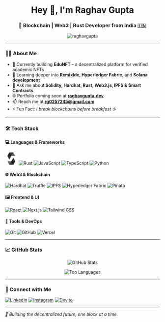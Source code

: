 <h1 align="center">Hey 👋, I'm Raghav Gupta</h1>
<h3 align="center">🚀 Blockchain | Web3 | Rust Developer from India 🇮🇳</h3>

<p align="center">
  <img src="https://komarev.com/ghpvc/?username=raghavgupta&label=Profile%20views&color=0e75b6&style=flat" alt="raghavgupta" />
</p>

---

### 🧑‍💻 About Me

- 🔭 Currently building **EduNFT** – a decentralized platform for verified academic NFTs  
- 🌱 Learning deeper into **RemixIde, Hyperledger Fabric**, and **Solana development**
- 💬 Ask me about **Solidity, Hardhat, Rust, Web3.js, IPFS & Smart Contracts**
- 🌐 Portfolio coming soon at **[raghavgupta.dev](#)**
- 📫 Reach me at **rg0257245@gmail.com**
- ⚡ Fun Fact: *I break blockchains before breakfast ☕*

---

### 🛠️ Tech Stack

#### 💻 Languages & Frameworks
<p align="left">
  <img src="https://raw.githubusercontent.com/devicons/devicon/master/icons/solidity/solidity-original.svg" alt="Solidity" width="40" height="40"/>
  <img src="https://www.rust-lang.org/logos/rust-logo-512x512.png" alt="Rust" width="40" height="40"/>
  <img src="https://cdn.jsdelivr.net/gh/devicons/devicon/icons/javascript/javascript-original.svg" alt="JavaScript" width="40" height="40"/>
  <img src="https://cdn.jsdelivr.net/gh/devicons/devicon/icons/typescript/typescript-original.svg" alt="TypeScript" width="40" height="40"/>
  <img src="https://cdn.jsdelivr.net/gh/devicons/devicon/icons/python/python-original.svg" alt="Python" width="40" height="40"/>
</p>

#### 🌐 Web3 & Blockchain
<p align="left">
  <img src="https://seeklogo.com/images/H/hardhat-logo-888739EBB4-seeklogo.com.png" alt="Hardhat" width="40" height="40"/>
  <img src="https://raw.githubusercontent.com/trufflesuite/truffle-artwork/master/logo/truffle-logo.png" alt="Truffle" width="40" height="40"/>
  <img src="https://ipfs.tech/_nuxt/img/ipfs-logo.1cfb2f3.svg" alt="IPFS" width="40" height="40"/>
  <img src="https://www.hyperledger.org/wp-content/uploads/2020/08/hyperledger-fabric.png" alt="Hyperledger Fabric" width="60" height="40"/>
  <img src="https://www.vectorlogo.zone/logos/pinata_cloud/pinata_cloud-icon.svg" alt="Pinata" width="40" height="40"/>
</p>

#### 🖼️ Frontend & UI
<p align="left">
  <img src="https://cdn.jsdelivr.net/gh/devicons/devicon/icons/react/react-original-wordmark.svg" alt="React" width="40" height="40"/>
  <img src="https://cdn.worldvectorlogo.com/logos/nextjs-3.svg" alt="Next.js" width="40" height="40"/>
  <img src="https://www.vectorlogo.zone/logos/tailwindcss/tailwindcss-icon.svg" alt="Tailwind CSS" width="40" height="40"/>
</p>

#### 🧰 Tools & DevOps
<p align="left">
  <img src="https://cdn.jsdelivr.net/gh/devicons/devicon/icons/git/git-original.svg" alt="Git" width="40" height="40"/>
  <img src="https://cdn.jsdelivr.net/gh/devicons/devicon/icons/github/github-original.svg" alt="GitHub" width="40" height="40"/>
  <img src="https://static-00.iconduck.com/assets.00/vercel-icon-2048x1229-wiw7vlf9.png" alt="Vercel" width="40" height="40"/>
</p>

---

### 📈 GitHub Stats

<p align="center">
  <img src="https://github-readme-stats.vercel.app/api?username=raghavgupta&show_icons=true&theme=tokyonight" alt="GitHub Stats"/>
</p>

<p align="center">
  <img src="https://github-readme-stats.vercel.app/api/top-langs/?username=raghavgupta&layout=compact&theme=tokyonight" alt="Top Languages"/>
</p>

---

### 🔗 Connect with Me

<p align="left">
 
  <a href="www.linkedin.com/in/raghav-gupta-381690284" target="blank"><img src="https://cdn.jsdelivr.net/npm/simple-icons@3.0.1/icons/linkedin.svg" alt="LinkedIn" width="30" height="30"/></a>
  <a href="https://instagram.com/raghavgupta_03" target="blank"><img src="https://cdn.jsdelivr.net/npm/simple-icons@3.0.1/icons/instagram.svg" alt="Instagram" width="30" height="30"/></a>
  <a href="https://dev.to/raghavgupta" target="blank"><img src="https://cdn.jsdelivr.net/npm/simple-icons@3.0.1/icons/dev-dot-to.svg" alt="Dev.to" width="30" height="30"/></a>
</p>

---

_🚀 Building the decentralized future, one block at a time._

